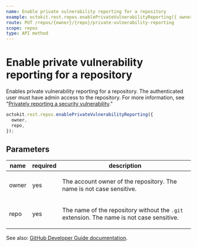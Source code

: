 ```yaml
---
name: Enable private vulnerability reporting for a repository
example: octokit.rest.repos.enablePrivateVulnerabilityReporting({ owner, repo })
route: PUT /repos/{owner}/{repo}/private-vulnerability-reporting
scope: repos
type: API method
---
```


# Enable private vulnerability reporting for a repository

Enables private vulnerability reporting for a repository. The authenticated user must have admin access to the repository. For more information, see "[Privately reporting a security vulnerability](https://docs.github.com/code-security/security-advisories/guidance-on-reporting-and-writing/privately-reporting-a-security-vulnerability)."

```js
octokit.rest.repos.enablePrivateVulnerabilityReporting({
  owner,
  repo,
});
```

## Parameters

<table>
  <thead>
    <tr>
      <th>name</th>
      <th>required</th>
      <th>description</th>
    </tr>
  </thead>
  <tbody>
    <tr><td>owner</td><td>yes</td><td>

The account owner of the repository. The name is not case sensitive.

</td></tr>
<tr><td>repo</td><td>yes</td><td>

The name of the repository without the `.git` extension. The name is not case sensitive.

</td></tr>
  </tbody>
</table>

See also: [GitHub Developer Guide documentation](https://docs.github.com/rest/repos/repos#enable-private-vulnerability-reporting-for-a-repository).

